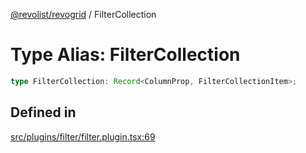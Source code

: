 [@revolist/revogrid](README.md) / FilterCollection

# Type Alias: FilterCollection

```ts
type FilterCollection: Record<ColumnProp, FilterCollectionItem>;
```

## Defined in

[src/plugins/filter/filter.plugin.tsx:69](https://github.com/revolist/revogrid/blob/0b52000f7477669f9da5b2b768b7ac1b608db9f9/src/plugins/filter/filter.plugin.tsx#L69)

